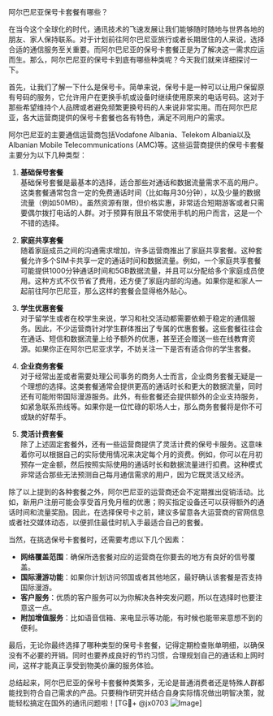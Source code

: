 阿尔巴尼亚保号卡套餐有哪些？

在当今这个全球化的时代，通讯技术的飞速发展让我们能够随时随地与世界各地的朋友、家人保持联系。对于计划前往阿尔巴尼亚旅行或者长期居住的人来说，选择合适的通信服务至关重要。而阿尔巴尼亚的保号卡套餐正是为了解决这一需求应运而生。那么，阿尔巴尼亚的保号卡到底有哪些种类呢？今天我们就来详细探讨一下。

首先，让我们了解一下什么是保号卡。简单来说，保号卡是一种可以让用户保留原有号码的服务，它允许用户在更换手机或设备时继续使用原来的电话号码。这对于那些希望维持个人品牌或者避免频繁更换号码的人来说非常实用。而在阿尔巴尼亚，各大运营商提供的保号卡套餐也各有特色，满足不同用户的需求。

阿尔巴尼亚的主要通信运营商包括Vodafone Albania、Telekom Albania以及Albanian Mobile Telecommunications (AMC)等。这些运营商提供的保号卡套餐主要分为以下几种类型：

1. **基础保号套餐**  
基础保号套餐是最基本的选择，适合那些对通话和数据流量需求不高的用户。这类套餐通常包含一定的免费通话时间（比如每月30分钟），以及少量的数据流量（例如50MB）。虽然资源有限，但价格实惠，非常适合短期游客或者只需要偶尔拨打电话的人群。对于预算有限且不常使用手机的用户而言，这是一个不错的选择。

2. **家庭共享套餐**  
随着家庭成员之间的沟通需求增加，许多运营商推出了家庭共享套餐。这种套餐允许多个SIM卡共享一定的通话时间和数据流量。例如，一个家庭共享套餐可能提供1000分钟通话时间和5GB数据流量，并且可以分配给多个家庭成员使用。这种方式不仅节省了费用，还方便了家庭内部的沟通。如果你是和家人一起前往阿尔巴尼亚，那么这样的套餐会显得格外贴心。

3. **学生优惠套餐**  
对于留学生或者在校学生来说，学习和社交活动都需要依赖于稳定的通信服务。因此，不少运营商针对学生群体推出了专属的优惠套餐。这些套餐往往会在通话、短信和数据流量上给予额外的优惠，甚至还会赠送一些在线教育资源。如果你正在阿尔巴尼亚求学，不妨关注一下是否有适合你的学生套餐。

4. **企业商务套餐**  
对于经常出差或者需要处理公司事务的商务人士而言，企业商务套餐无疑是一个理想的选择。这类套餐通常会提供更高的通话时长和更大的数据流量，同时还有可能附带国际漫游服务。此外，有些套餐还会提供额外的企业支持服务，如紧急联系热线等。如果你是一位忙碌的职场人士，那么商务套餐将是你不可或缺的好帮手。

5. **灵活计费套餐**  
除了上述固定套餐外，还有一些运营商提供了灵活计费的保号卡服务。这意味着你可以根据自己的实际使用情况来决定每个月的资费。例如，你可以在月初预存一定金额，然后按照实际使用的通话时长和数据流量进行扣费。这种模式非常适合那些无法预测自己每月通信需求的用户，因为它既灵活又经济。

除了以上提到的各种套餐之外，阿尔巴尼亚的运营商还会不定期推出促销活动。比如，新用户注册可能会享受首月免月租的优惠；购买指定设备还可以获得额外的通话时间和流量奖励。因此，在选择保号卡之前，建议多留意各大运营商的官网信息或者社交媒体动态，以便抓住最佳时机入手最适合自己的套餐。

当然，在挑选保号卡套餐时，还需要考虑以下几个因素：

- **网络覆盖范围**：确保所选套餐对应的运营商在你要去的地方有良好的信号覆盖。
- **国际漫游功能**：如果你计划访问邻国或者其他地区，最好确认该套餐是否支持国际漫游。
- **客户服务**：优质的客户服务可以为你解决各种突发问题，所以在选择时也要注意这一点。
- **附加增值服务**：比如语音信箱、来电显示等功能，有时候也能带来意想不到的便利。

最后，无论你最终选择了哪种类型的保号卡套餐，记得定期检查账单明细，以确保没有不必要的开销。同时也要养成良好的节约习惯，合理规划自己的通话和上网时间，这样才能真正享受到物美价廉的服务体验。

总结起来，阿尔巴尼亚的保号卡套餐种类繁多，无论是普通消费者还是特殊人群都能找到符合自己需求的产品。只要稍作研究并结合自身实际情况做出明智决策，就能轻松搞定在国外的通讯问题啦！[TG💪+ @jx0703 ![Image](https://github.com/user-attachments/assets/dbca1d08-cadb-493c-b0ec-ad6f7a83f270)]